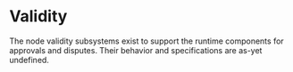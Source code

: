 # Validity

The node validity subsystems exist to support the runtime components for approvals and disputes. Their behavior and specifications are as-yet undefined.
